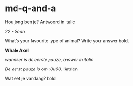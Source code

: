 # md-q-and-a

Hou jong ben je?
Antwoord in Italic

_22 - Sean_

What's your favourite type of animal?
Write your answer bold.

__Whale Axel__

*wanneer is de eerste pauze, answer in italic*

_De eerst pauze is om 10u00._  Katrien

Wat eet je vandaag? bold
